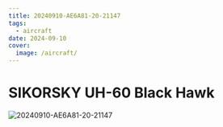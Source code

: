```yaml
---
title: 20240910-AE6A81-20-21147
tags:
  - aircraft
date: 2024-09-10
cover:
  image: /aircraft/
---
```


# SIKORSKY UH-60 Black Hawk

![20240910-AE6A81-20-21147](/aircraft/20240910-AE6A81-20-21147.jpg)